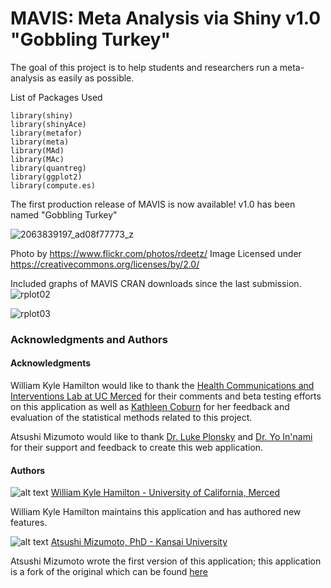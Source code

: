 MAVIS: Meta Analysis via Shiny v1.0 "Gobbling Turkey"
=====

The goal of this project is to help students and researchers run a meta-analysis as easily as possible.

List of Packages Used 
```
library(shiny) 
library(shinyAce) 
library(metafor) 
library(meta) 
library(MAd) 
library(MAc) 
library(quantreg) 
library(ggplot2)
library(compute.es)
```
The first production release of MAVIS is now available! v1.0 has been named "Gobbling Turkey"

![2063839197_ad08f77773_z](https://cloud.githubusercontent.com/assets/2274317/5225143/dc868ea4-7694-11e4-94bf-2c465f7d497c.jpg)

Photo by https://www.flickr.com/photos/rdeetz/
Image Licensed under https://creativecommons.org/licenses/by/2.0/



Included graphs of MAVIS CRAN downloads since the last submission.
![rplot02](https://cloud.githubusercontent.com/assets/2274317/5225105/1357124c-7694-11e4-88a5-fee5e6c6c05c.png)

![rplot03](https://cloud.githubusercontent.com/assets/2274317/5225106/15cf1dd0-7694-11e4-84b1-235b22e1ff35.png)
### Acknowledgments and Authors

#### Acknowledgments
William Kyle Hamilton would like to thank the [Health Communications and Interventions Lab at UC Merced](http://cameronhcilab.com/) for their comments and beta testing efforts on this application as well as [Kathleen Coburn](http://psychology.ucmerced.edu/content/kathleen-coburn) for her feedback and evaluation of the statistical methods related to this project.

Atsushi Mizumoto would like to thank [Dr. Luke Plonsky](http://oak.ucc.nau.edu/ldp3/) and [Dr. Yo In'nami](https://sites.google.com/site/yoinnami/) for their support and feedback to create this web application.


#### Authors


![alt text](http://kylehamilton.com/wp-content/uploads/2014/11/kyle80.jpg "Logo Title Text 1") [William Kyle Hamilton - University of California, Merced](http://www.kylehamilton.com)

William Kyle Hamilton maintains this application and has authored new features.

![alt text](http://kylehamilton.com/wp-content/uploads/2014/11/atsushi80.jpg "Logo Title Text 1")
[Atsushi Mizumoto, PhD - Kansai University](http://mizumot.com)

Atsushi Mizumoto wrote the first version of this application; this application is a fork of the original which can be found [here](https://github.com/mizumot/meta)
